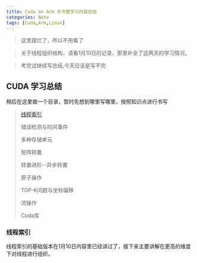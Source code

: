 ```yaml
---
title: Cuda on Arm 冬令营学习内容总结
categories: Note
tags: [Cuda,Arm,Linux]
---
```


> 这里摆烂了，所以不用看了

> 关于线程组织结构，请看1月10日的记录，那里补全了这两天的学习情况。

> 考完试继续写总结,今天应该是写不完

## CUDA 学习总结

稍后在这里做一个目录，暂时先想到哪里写哪里，按照知识点进行书写

> [线程索引](#线程索引)
> 
> 错误检测与时间事件
> 
> 多种存储单元
> 
> 矩阵转置
> 
> 转置进阶--异步转置
> 
> 原子操作
> 
> TOP-K问题与坐标偏移
> 
> 流操作
>
> Cuda库

### 线程索引

线程索引的基础版本在1月10日内容里已经讲过了，接下来主要讲解在更高的维度下对线程进行组织。